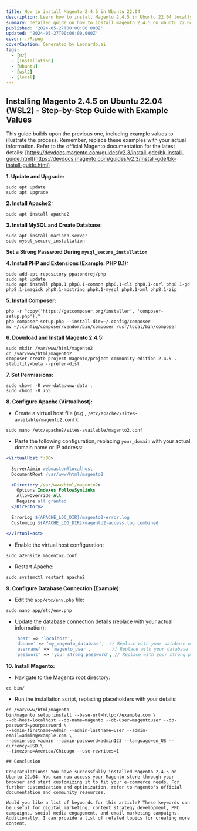 ```yaml
---
title: How to install Magento 2.4.5 in Ubuntu 22.04
description: Learn how to install Magento 2.4.5 in Ubuntu 22.04 locally (wsl2)
summary: Detailed guide on how to install magento 2.4.5 on ubuntu 22.04 with all the required dependencies.
published: '2024-05-27T00:00:00.000Z'
updated: '2024-05-27T00:00:00.000Z'
cover: ./R.png
coverCaption: Generated by Leonardo.ai
tags:
  - [M2]
  - [Installation]
  - [Ubuntu]
  - [wsl2]
  - [local]
---
```


## Installing Magento 2.4.5 on Ubuntu 22.04 (WSL2) - Step-by-Step Guide with Example Values

This guide builds upon the previous one, including example values to illustrate the process. Remember, replace these examples with your actual information. Refer to the official Magento documentation for the latest details: [https://devdocs.magento.com/guides/v2.3/install-gde/bk-install-guide.html](https://devdocs.magento.com/guides/v2.3/install-gde/bk-install-guide.html)

**1. Update and Upgrade:**

```
sudo apt update
sudo apt upgrade
```

**2. Install Apache2:**

```
sudo apt install apache2
```

**3. Install MySQL and Create Database:**

```
sudo apt install mariadb-server
sudo mysql_secure_installation
```

**Set a Strong Password During `mysql_secure_installation`**

**4. Install PHP and Extensions (Example: PHP 8.1):**

```
sudo add-apt-repository ppa:ondrej/php
sudo apt update
sudo apt install php8.1 php8.1-common php8.1-cli php8.1-curl php8.1-gd php8.1-imagick php8.1-mbstring php8.1-mysql php8.1-xml php8.1-zip
```

**5. Install Composer:**

```
php -r "copy('https://getcomposer.org/installer', 'composer-setup.php');"
php composer-setup.php --install-dir=~/.config/composer
mv ~/.config/composer/vendor/bin/composer /usr/local/bin/composer
```

**6. Download and Install Magento 2.4.5:**

```
sudo mkdir /var/www/html/magento2
cd /var/www/html/magento2
composer create-project magento/project-community-edition 2.4.5 . --stability=beta --prefer-dist
```

**7. Set Permissions:**

```
sudo chown -R www-data:www-data .
sudo chmod -R 755 .
```

**8. Configure Apache (Virtualhost):**

  - Create a virtual host file (e.g., `/etc/apache2/sites-available/magento2.conf`):

```
sudo nano /etc/apache2/sites-available/magento2.conf
```

  - Paste the following configuration, replacing `your_domain` with your actual domain name or IP address:

```apache
<VirtualHost *:80>

  ServerAdmin webmaster@localhost
  DocumentRoot /var/www/html/magento2

  <Directory /var/www/html/magento2>
    Options Indexes FollowSymLinks
    AllowOverride All
    Require all granted
  </Directory>

  ErrorLog ${APACHE_LOG_DIR}/magento2-error.log
  CustomLog ${APACHE_LOG_DIR}/magento2-access.log combined

</VirtualHost>
```

  - Enable the virtual host configuration:

```
sudo a2ensite magento2.conf
```

  - Restart Apache:

```
sudo systemctl restart apache2
```

**9. Configure Database Connection (Example):**

  - Edit the `app/etc/env.php` file:

```
sudo nano app/etc/env.php
```

  - Update the database connection details (replace with your actual information):

    ```php
    'host' => 'localhost',
    'dbname' => 'my_magento_database',  // Replace with your database name
    'username' => 'magento_user',        // Replace with your database username
    'password' => 'your_strong_password', // Replace with your strong password
    ```

**10. Install Magento:**

  - Navigate to the Magento root directory:

```
cd bin/
```

  - Run the installation script, replacing placeholders with your details:

```
cd /var/www/html/magento
bin/magento setup:install --base-url=http://example.com \
--db-host=localhost --db-name=magento --db-user=magentouser --db-password=yourpassword \
--admin-firstname=Admin --admin-lastname=User --admin-email=admin@example.com \
--admin-user=admin --admin-password=admin123 --language=en_US --currency=USD \
--timezone=America/Chicago --use-rewrites=1

## Conclusion

Congratulations! You have successfully installed Magento 2.4.5 on Ubuntu 22.04. You can now access your Magento store through your browser and start customizing it to fit your e-commerce needs. For further customization and optimization, refer to Magento's official documentation and community resources.

Would you like a list of keywords for this article? These keywords can be useful for digital marketing, content strategy development, PPC campaigns, social media engagement, and email marketing campaigns. Additionally, I can provide a list of related topics for creating more content.